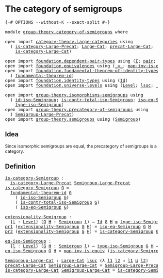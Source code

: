 # The category of semigroups

<pre class="Agda"><a id="39" class="Symbol">{-#</a> <a id="43" class="Keyword">OPTIONS</a> <a id="51" class="Pragma">--without-K</a> <a id="63" class="Pragma">--exact-split</a> <a id="77" class="Symbol">#-}</a>

<a id="82" class="Keyword">module</a> <a id="89" href="group-theory.category-of-semigroups.html" class="Module">group-theory.category-of-semigroups</a> <a id="125" class="Keyword">where</a>

<a id="132" class="Keyword">open</a> <a id="137" class="Keyword">import</a> <a id="144" href="category-theory.large-categories.html" class="Module">category-theory.large-categories</a> <a id="177" class="Keyword">using</a>
  <a id="185" class="Symbol">(</a> <a id="187" href="category-theory.large-categories.html#878" class="Function">is-category-Large-Precat</a><a id="211" class="Symbol">;</a> <a id="213" href="category-theory.large-categories.html#1110" class="Record">Large-Cat</a><a id="222" class="Symbol">;</a> <a id="224" href="category-theory.large-categories.html#1222" class="Field">precat-Large-Cat</a><a id="240" class="Symbol">;</a>
    <a id="246" href="category-theory.large-categories.html#1262" class="Field">is-category-Large-Cat</a><a id="267" class="Symbol">)</a>

<a id="270" class="Keyword">open</a> <a id="275" class="Keyword">import</a> <a id="282" href="foundation.dependent-pair-types.html" class="Module">foundation.dependent-pair-types</a> <a id="314" class="Keyword">using</a> <a id="320" class="Symbol">(</a><a id="321" href="foundation-core.dependent-pair-types.html#502" class="Record">Σ</a><a id="322" class="Symbol">;</a> <a id="324" href="foundation-core.dependent-pair-types.html#575" class="InductiveConstructor">pair</a><a id="328" class="Symbol">;</a> <a id="330" href="foundation-core.dependent-pair-types.html#592" class="Field">pr1</a><a id="333" class="Symbol">;</a> <a id="335" href="foundation-core.dependent-pair-types.html#604" class="Field">pr2</a><a id="338" class="Symbol">)</a>
<a id="340" class="Keyword">open</a> <a id="345" class="Keyword">import</a> <a id="352" href="foundation.equivalences.html" class="Module">foundation.equivalences</a> <a id="376" class="Keyword">using</a> <a id="382" class="Symbol">(</a><a id="383" href="foundation-core.equivalences.html#1607" class="Function Operator">_≃_</a><a id="386" class="Symbol">;</a> <a id="388" href="foundation-core.equivalences.html#4173" class="Function">map-inv-is-equiv</a><a id="404" class="Symbol">)</a>
<a id="406" class="Keyword">open</a> <a id="411" class="Keyword">import</a> <a id="418" href="foundation.fundamental-theorem-of-identity-types.html" class="Module">foundation.fundamental-theorem-of-identity-types</a> <a id="467" class="Keyword">using</a>
  <a id="475" class="Symbol">(</a> <a id="477" href="foundation-core.fundamental-theorem-of-identity-types.html#1888" class="Function">fundamental-theorem-id</a><a id="499" class="Symbol">)</a>
<a id="501" class="Keyword">open</a> <a id="506" class="Keyword">import</a> <a id="513" href="foundation.identity-types.html" class="Module">foundation.identity-types</a> <a id="539" class="Keyword">using</a> <a id="545" class="Symbol">(</a><a id="546" href="foundation-core.identity-types.html#641" class="Datatype">Id</a><a id="548" class="Symbol">)</a>
<a id="550" class="Keyword">open</a> <a id="555" class="Keyword">import</a> <a id="562" href="foundation.universe-levels.html" class="Module">foundation.universe-levels</a> <a id="589" class="Keyword">using</a> <a id="595" class="Symbol">(</a><a id="596" href="Agda.Primitive.html#597" class="Postulate">Level</a><a id="601" class="Symbol">;</a> <a id="603" href="Agda.Primitive.html#780" class="Primitive">lsuc</a><a id="607" class="Symbol">;</a> <a id="609" href="Agda.Primitive.html#810" class="Primitive Operator">_⊔_</a><a id="612" class="Symbol">)</a>

<a id="615" class="Keyword">open</a> <a id="620" class="Keyword">import</a> <a id="627" href="group-theory.isomorphisms-semigroups.html" class="Module">group-theory.isomorphisms-semigroups</a> <a id="664" class="Keyword">using</a>
  <a id="672" class="Symbol">(</a> <a id="674" href="group-theory.isomorphisms-semigroups.html#6954" class="Function">id-iso-Semigroup</a><a id="690" class="Symbol">;</a> <a id="692" href="group-theory.isomorphisms-semigroups.html#6677" class="Function">is-contr-total-iso-Semigroup</a><a id="720" class="Symbol">;</a> <a id="722" href="group-theory.isomorphisms-semigroups.html#7071" class="Function">iso-eq-Semigroup</a><a id="738" class="Symbol">;</a>
    <a id="744" href="group-theory.isomorphisms-semigroups.html#2297" class="Function">type-iso-Semigroup</a><a id="762" class="Symbol">)</a>
<a id="764" class="Keyword">open</a> <a id="769" class="Keyword">import</a> <a id="776" href="group-theory.precategory-of-semigroups.html" class="Module">group-theory.precategory-of-semigroups</a> <a id="815" class="Keyword">using</a>
  <a id="823" class="Symbol">(</a> <a id="825" href="group-theory.precategory-of-semigroups.html#886" class="Function">Semigroup-Large-Precat</a><a id="847" class="Symbol">)</a>
<a id="849" class="Keyword">open</a> <a id="854" class="Keyword">import</a> <a id="861" href="group-theory.semigroups.html" class="Module">group-theory.semigroups</a> <a id="885" class="Keyword">using</a> <a id="891" class="Symbol">(</a><a id="892" href="group-theory.semigroups.html#737" class="Function">Semigroup</a><a id="901" class="Symbol">)</a>
</pre>
## Idea

Since isomorphic semigroups are equal, the precategory of semigroups is a category.

## Definition

<pre class="Agda"><a id="is-category-Semigroup"></a><a id="1025" href="group-theory.category-of-semigroups.html#1025" class="Function">is-category-Semigroup</a> <a id="1047" class="Symbol">:</a>
  <a id="1051" href="category-theory.large-categories.html#878" class="Function">is-category-Large-Precat</a> <a id="1076" href="group-theory.precategory-of-semigroups.html#886" class="Function">Semigroup-Large-Precat</a>
<a id="1099" href="group-theory.category-of-semigroups.html#1025" class="Function">is-category-Semigroup</a> <a id="1121" href="group-theory.category-of-semigroups.html#1121" class="Bound">G</a> <a id="1123" class="Symbol">=</a>
  <a id="1127" href="foundation-core.fundamental-theorem-of-identity-types.html#1888" class="Function">fundamental-theorem-id</a> <a id="1150" href="group-theory.category-of-semigroups.html#1121" class="Bound">G</a>
    <a id="1156" class="Symbol">(</a> <a id="1158" href="group-theory.isomorphisms-semigroups.html#6954" class="Function">id-iso-Semigroup</a> <a id="1175" href="group-theory.category-of-semigroups.html#1121" class="Bound">G</a><a id="1176" class="Symbol">)</a>
    <a id="1182" class="Symbol">(</a> <a id="1184" href="group-theory.isomorphisms-semigroups.html#6677" class="Function">is-contr-total-iso-Semigroup</a> <a id="1213" href="group-theory.category-of-semigroups.html#1121" class="Bound">G</a><a id="1214" class="Symbol">)</a>
    <a id="1220" class="Symbol">(</a> <a id="1222" href="group-theory.isomorphisms-semigroups.html#7071" class="Function">iso-eq-Semigroup</a> <a id="1239" href="group-theory.category-of-semigroups.html#1121" class="Bound">G</a><a id="1240" class="Symbol">)</a>

<a id="extensionality-Semigroup"></a><a id="1243" href="group-theory.category-of-semigroups.html#1243" class="Function">extensionality-Semigroup</a> <a id="1268" class="Symbol">:</a>
  <a id="1272" class="Symbol">{</a><a id="1273" href="group-theory.category-of-semigroups.html#1273" class="Bound">l</a> <a id="1275" class="Symbol">:</a> <a id="1277" href="Agda.Primitive.html#597" class="Postulate">Level</a><a id="1282" class="Symbol">}</a> <a id="1284" class="Symbol">(</a><a id="1285" href="group-theory.category-of-semigroups.html#1285" class="Bound">G</a> <a id="1287" href="group-theory.category-of-semigroups.html#1287" class="Bound">H</a> <a id="1289" class="Symbol">:</a> <a id="1291" href="group-theory.semigroups.html#737" class="Function">Semigroup</a> <a id="1301" href="group-theory.category-of-semigroups.html#1273" class="Bound">l</a><a id="1302" class="Symbol">)</a> <a id="1304" class="Symbol">→</a> <a id="1306" href="foundation-core.identity-types.html#641" class="Datatype">Id</a> <a id="1309" href="group-theory.category-of-semigroups.html#1285" class="Bound">G</a> <a id="1311" href="group-theory.category-of-semigroups.html#1287" class="Bound">H</a> <a id="1313" href="foundation-core.equivalences.html#1607" class="Function Operator">≃</a> <a id="1315" href="group-theory.isomorphisms-semigroups.html#2297" class="Function">type-iso-Semigroup</a> <a id="1334" href="group-theory.category-of-semigroups.html#1285" class="Bound">G</a> <a id="1336" href="group-theory.category-of-semigroups.html#1287" class="Bound">H</a>
<a id="1338" href="foundation-core.dependent-pair-types.html#592" class="Field">pr1</a> <a id="1342" class="Symbol">(</a><a id="1343" href="group-theory.category-of-semigroups.html#1243" class="Function">extensionality-Semigroup</a> <a id="1368" href="group-theory.category-of-semigroups.html#1368" class="Bound">G</a> <a id="1370" href="group-theory.category-of-semigroups.html#1370" class="Bound">H</a><a id="1371" class="Symbol">)</a> <a id="1373" class="Symbol">=</a> <a id="1375" href="group-theory.isomorphisms-semigroups.html#7071" class="Function">iso-eq-Semigroup</a> <a id="1392" href="group-theory.category-of-semigroups.html#1368" class="Bound">G</a> <a id="1394" href="group-theory.category-of-semigroups.html#1370" class="Bound">H</a>
<a id="1396" href="foundation-core.dependent-pair-types.html#604" class="Field">pr2</a> <a id="1400" class="Symbol">(</a><a id="1401" href="group-theory.category-of-semigroups.html#1243" class="Function">extensionality-Semigroup</a> <a id="1426" href="group-theory.category-of-semigroups.html#1426" class="Bound">G</a> <a id="1428" href="group-theory.category-of-semigroups.html#1428" class="Bound">H</a><a id="1429" class="Symbol">)</a> <a id="1431" class="Symbol">=</a> <a id="1433" href="group-theory.category-of-semigroups.html#1025" class="Function">is-category-Semigroup</a> <a id="1455" href="group-theory.category-of-semigroups.html#1426" class="Bound">G</a> <a id="1457" href="group-theory.category-of-semigroups.html#1428" class="Bound">H</a>

<a id="eq-iso-Semigroup"></a><a id="1460" href="group-theory.category-of-semigroups.html#1460" class="Function">eq-iso-Semigroup</a> <a id="1477" class="Symbol">:</a>
  <a id="1481" class="Symbol">{</a><a id="1482" href="group-theory.category-of-semigroups.html#1482" class="Bound">l</a> <a id="1484" class="Symbol">:</a> <a id="1486" href="Agda.Primitive.html#597" class="Postulate">Level</a><a id="1491" class="Symbol">}</a> <a id="1493" class="Symbol">(</a><a id="1494" href="group-theory.category-of-semigroups.html#1494" class="Bound">G</a> <a id="1496" href="group-theory.category-of-semigroups.html#1496" class="Bound">H</a> <a id="1498" class="Symbol">:</a> <a id="1500" href="group-theory.semigroups.html#737" class="Function">Semigroup</a> <a id="1510" href="group-theory.category-of-semigroups.html#1482" class="Bound">l</a><a id="1511" class="Symbol">)</a> <a id="1513" class="Symbol">→</a> <a id="1515" href="group-theory.isomorphisms-semigroups.html#2297" class="Function">type-iso-Semigroup</a> <a id="1534" href="group-theory.category-of-semigroups.html#1494" class="Bound">G</a> <a id="1536" href="group-theory.category-of-semigroups.html#1496" class="Bound">H</a> <a id="1538" class="Symbol">→</a> <a id="1540" href="foundation-core.identity-types.html#641" class="Datatype">Id</a> <a id="1543" href="group-theory.category-of-semigroups.html#1494" class="Bound">G</a> <a id="1545" href="group-theory.category-of-semigroups.html#1496" class="Bound">H</a>
<a id="1547" href="group-theory.category-of-semigroups.html#1460" class="Function">eq-iso-Semigroup</a> <a id="1564" href="group-theory.category-of-semigroups.html#1564" class="Bound">G</a> <a id="1566" href="group-theory.category-of-semigroups.html#1566" class="Bound">H</a> <a id="1568" class="Symbol">=</a> <a id="1570" href="foundation-core.equivalences.html#4173" class="Function">map-inv-is-equiv</a> <a id="1587" class="Symbol">(</a><a id="1588" href="group-theory.category-of-semigroups.html#1025" class="Function">is-category-Semigroup</a> <a id="1610" href="group-theory.category-of-semigroups.html#1564" class="Bound">G</a> <a id="1612" href="group-theory.category-of-semigroups.html#1566" class="Bound">H</a><a id="1613" class="Symbol">)</a>

<a id="Semigroup-Large-Cat"></a><a id="1616" href="group-theory.category-of-semigroups.html#1616" class="Function">Semigroup-Large-Cat</a> <a id="1636" class="Symbol">:</a> <a id="1638" href="category-theory.large-categories.html#1110" class="Record">Large-Cat</a> <a id="1648" href="Agda.Primitive.html#780" class="Primitive">lsuc</a> <a id="1653" class="Symbol">(λ</a> <a id="1656" href="group-theory.category-of-semigroups.html#1656" class="Bound">l1</a> <a id="1659" href="group-theory.category-of-semigroups.html#1659" class="Bound">l2</a> <a id="1662" class="Symbol">→</a> <a id="1664" href="group-theory.category-of-semigroups.html#1656" class="Bound">l1</a> <a id="1667" href="Agda.Primitive.html#810" class="Primitive Operator">⊔</a> <a id="1669" href="group-theory.category-of-semigroups.html#1659" class="Bound">l2</a><a id="1671" class="Symbol">)</a>
<a id="1673" href="category-theory.large-categories.html#1222" class="Field">precat-Large-Cat</a> <a id="1690" href="group-theory.category-of-semigroups.html#1616" class="Function">Semigroup-Large-Cat</a> <a id="1710" class="Symbol">=</a> <a id="1712" href="group-theory.precategory-of-semigroups.html#886" class="Function">Semigroup-Large-Precat</a>
<a id="1735" href="category-theory.large-categories.html#1262" class="Field">is-category-Large-Cat</a> <a id="1757" href="group-theory.category-of-semigroups.html#1616" class="Function">Semigroup-Large-Cat</a> <a id="1777" class="Symbol">=</a> <a id="1779" href="group-theory.category-of-semigroups.html#1025" class="Function">is-category-Semigroup</a>
</pre>